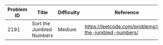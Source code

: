 | Problem ID | Title | Difficulty | Reference
| --- | --- | --- | ---
| 2191 | Sort the Jumbled Numbers | Medium | https://leetcode.com/problems/sort-the-jumbled-numbers/
